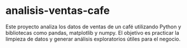 # analisis-ventas-cafe
Este proyecto analiza los datos de ventas de un café utilizando Python y bibliotecas como pandas, matplotlib y numpy. El objetivo es practicar la limpieza de datos y generar análisis exploratorios útiles para el negocio.
